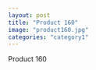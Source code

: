 ```yaml
---
layout: post
title: "Product 160"
image: "product160.jpg"
categories: "category1"
---
```

Product 160
